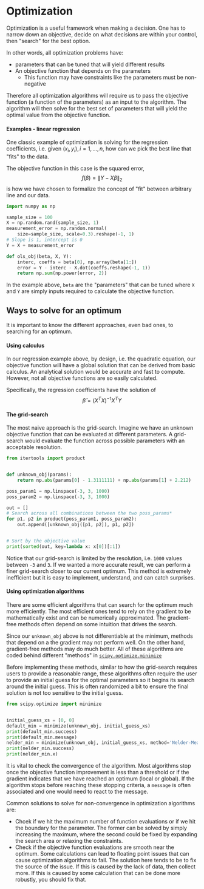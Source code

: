 # Optimization

Optimization is a useful framework when making a decision. One has to narrow
down an objective, decide on what decisions are within your control, then
"search" for the best option.

In other words, all optimization problems have:
- parameters that can be tuned that will yield different results
- An objective function that depends on the parameters
  - This function may have constraints like the parameters must be non-negative

Therefore all optimization algorithms will require us to pass the objective
function (a function of the parameters) as an input to the algorithm. The algorithm
will then solve for the best set of parameters that will yield the optimal value from the
objective function.

#### Examples - linear regression

One classic example of optimization is solving for the regression coefficients,
i.e. given $(x_i, y_i), i=1,\dots,n$, how can we pick the best line that "fits"
to the data.

The objective function in this case is the squared error, $$f(\beta) = \|Y - X\beta\|_2$$
is how we have chosen to formalize the concept of "fit" between arbitrary line and our data.

```python
import numpy as np

sample_size = 100
X = np.random.rand(sample_size, 1)
measurement_error = np.random.normal(
    size=sample_size, scale=0.3).reshape(-1, 1)
# Slope is 1, intercept is 0
Y = X + measurement_error

def ols_obj(beta, X, Y):
    interc, coeffs = beta[0], np.array(beta[1:])
    error = Y - interc - X.dot(coeffs.reshape(-1, 1))
    return np.sum(np.power(error, 2))
```

In the example above, `beta` are the "parameters" that can be tuned where `X` and `Y`
are simply inputs required to calculate the objective function.

## Ways to solve for an optimum

It is important to know the different approaches, even bad ones, to searching
for an optimum.

#### Using calculus
In our regression example above, by design, i.e. the quadratic equation, our objective function
will have a global solution that can be derived from basic calculus. An analytical 
solution would be accurate and fast to compute. However, not
all objective functions are so easily calculated.

Specifically, the regression coefficients have the solution of $$\hat{\beta} = (X^TX)^{-1}X^TY$$

#### The grid-search
The most naive approach is the grid-search. Imagine we have an unknown objective function
that can be evaluated at different parameters. A grid-search would evaluate the function
across possible parameters with an acceptable resolution.

```python
from itertools import product


def unknown_obj(params):
    return np.abs(params[0] - 1.3111111) + np.abs(params[1] + 2.212)

poss_param1 = np.linspace(-3, 3, 1000)
poss_param2 = np.linspace(-3, 3, 1000)

out = []
# Search across all combinations between the two poss_params*
for p1, p2 in product(poss_param1, poss_param2):
    out.append([unknown_obj([p1, p2]), p1, p2])


# Sort by the objective value
print(sorted(out, key=lambda x: x[0])[:1])
```

Notice that our grid-search is limited by the resolution, i.e. `1000` values between `-3` and `3`.
If we wanted a more accurate result, we can perform a finer grid-search closer to our current optimum.
This method is extremely inefficient but it is easy to implement, understand, and can catch surprises.

#### Using optimization algorithms

There are some efficient algorithms that can search for the optimum much more efficiently.
The most efficient ones tend to rely on the gradient to be mathematically exist and can be
numerically approximated. The gradient-free methods often depend on some intuition that drives
the search.

Since our `unknown_obj` above is not differentiable at the minimum, methods that depend on a the
gradient may not perform well. On the other hand, gradient-free methods may do much better.
All of these algorithms are coded behind different "methods" in [`scipy.optimize.minimize`](https://docs.scipy.org/doc/scipy-0.15.1/reference/generated/scipy.optimize.minimize.html)

Before implementing these methods, similar to how the grid-search requires users to provide
a reasonable range, these algorithms often require the user to provide an initial guess
for the optimal parameters so it begins its search around the initial guess. This is often randomized
a bit to ensure the final solution is not too sensitive to the initial guess.

```python
from scipy.optimize import minimize


initial_guess_xs = [0, 0]
default_min = minimize(unknown_obj, initial_guess_xs)
print(default_min.success)
print(default_min.message)
nelder_min = minimize(unknown_obj, initial_guess_xs, method='Nelder-Mead')
print(nelder_min.success)
print(nelder_min.x)
```

It is vital to check the convergence of the algorithm. Most algorithms stop once the objective
function improvement is less than a threshold or if the gradient indicates that we have reached
an optimum (local or global). If the algorithm stops before reaching these stopping criteria,
a `message` is often associated and one would need to react to the message.

Common solutions to solve for non-convergence in optimization algorithms are:
- Chcek if we hit the maximum number of function evaluations or if we hit the boundary for
  the parameter. The former can be solved by simply increasing the maximum, where the second
  could be fixed by expanding the search area or relaxing the constraints.
- Check if the objective function evaluations are smooth near the optimum. Some calculations
  can lead to floating point issues that can cause optimization algorithms to fail. The solution
  here tends to be to fix the source of the issue. If this is caused by the lack of data,
  then collect more. If this is caused by some calculation that can be done more robustly, you
  should fix that.
